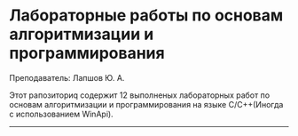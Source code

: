 # Лабораторные работы по основам алгоритмизации и программирования

Преподаватель: Лапшов Ю. А.

Этот рапозиториq содержит 12 выполненыx лабораторныx работ по основам алгоритмизации и программирования на языке C/C++(Иногда с использованием WinApi).
___
